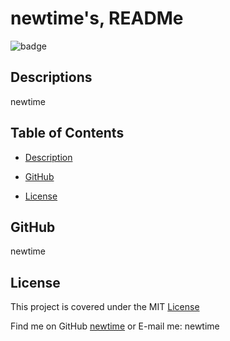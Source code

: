 # newtime's, READMe
  
  ![badge](https://img.shields.io/badge/license-MIT.svg)
  
  ## Descriptions
  newtime
  
  ## Table of Contents
  - [Description](#description)
  - [GitHub](#github)
  
  
  
  
  - [License](#license)
  
  ## GitHub
  newtime
  
  
  

  
  
  
  
  
  
  ## License 
  This project is covered under the MIT [License](https://choosealicense.com/licenses/MIT)
  
  
  Find me on GitHub [newtime](https://github.com/newtime)  or E-mail me: newtime
  
  